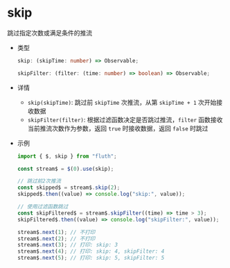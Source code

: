 # skip

跳过指定次数或满足条件的推流

- 类型

  ```typescript
  skip: (skipTime: number) => Observable;
  ```

  ```typescript
  skipFilter: (filter: (time: number) => boolean) => Observable;
  ```

- 详情

  - `skip(skipTime)`: 跳过前 `skipTime` 次推流，从第 `skipTime + 1` 次开始接收数据
  - `skipFilter(filter)`: 根据过滤函数决定是否跳过推流，`filter` 函数接收当前推流次数作为参数，返回 `true` 时接收数据，返回 `false` 时跳过

- 示例

  ```typescript
  import { $, skip } from "fluth";

  const stream$ = $(0).use(skip);

  // 跳过前2次推流
  const skipped$ = stream$.skip(2);
  skipped$.then((value) => console.log("skip:", value));

  // 使用过滤函数跳过
  const skipFiltered$ = stream$.skipFilter((time) => time > 3);
  skipFiltered$.then((value) => console.log("skipFilter:", value));

  stream$.next(1); // 不打印
  stream$.next(2); // 不打印
  stream$.next(3); // 打印: skip: 3
  stream$.next(4); // 打印: skip: 4, skipFilter: 4
  stream$.next(5); // 打印: skip: 5, skipFilter: 5
  ```
